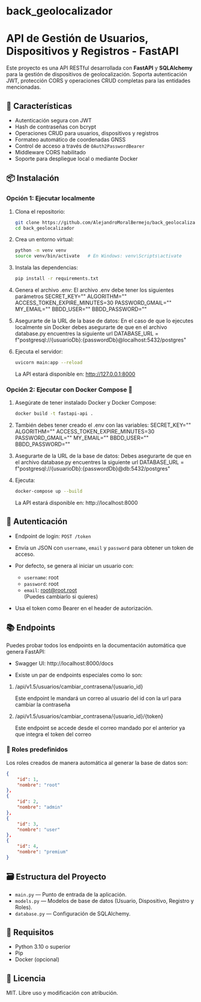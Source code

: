 # back_geolocalizador

# API de Gestión de Usuarios, Dispositivos y Registros - FastAPI

Este proyecto es una API RESTful desarrollada con **FastAPI** y **SQLAlchemy** para la gestión de dispositivos de geolocalización. Soporta autenticación JWT, protección CORS y operaciones CRUD completas para las entidades mencionadas.

## 🚀 Características

- Autenticación segura con JWT  
- Hash de contraseñas con bcrypt  
- Operaciones CRUD para usuarios, dispositivos y registros  
- Formateo automático de coordenadas GNSS  
- Control de acceso a través de `OAuth2PasswordBearer`  
- Middleware CORS habilitado  
- Soporte para despliegue local o mediante Docker  

## 📦 Instalación

### Opción 1: Ejecutar localmente

1. Clona el repositorio:
   ```bash
   git clone https://github.com/AlejandroMoralBermejo/back_geolocalizador.git
   cd back_geolocalizador
   ```

2. Crea un entorno virtual:
   ```bash
   python -m venv venv
   source venv/bin/activate   # En Windows: venv\Scripts\activate
   ```

3. Instala las dependencias:
   ```bash
   pip install -r requirements.txt
   ```

4. Genera el archivo .env:
   El archivo .env debe tener los siguientes parámetros
   SECRET_KEY=""
   ALGORITHM=""
   ACCESS_TOKEN_EXPIRE_MINUTES=30
   PASSWORD_GMAIL=""
   MY_EMAIL=""
   BBDD_USER=""
   BBDD_PASSWORD=""

5. Asegurarte de la URL de la base de datos:
   En el caso de que lo ejecutes localmente sin Docker debes asegurarte de que 
   en el archivo database.py encuentres la siguiente url
   DATABASE_URL = f"postgresql://{usuarioDb}:{passwordDb}@localhost:5432/postgres"   

6. Ejecuta el servidor:
   ```bash
   uvicorn main:app --reload
   ```

   La API estará disponible en: http://127.0.0.1:8000

### Opción 2: Ejecutar con Docker Compose 🐳

1. Asegúrate de tener instalado Docker y Docker Compose:
   ```bash
   docker build -t fastapi-api .
   ```

2. También debes tener creado el .env con las variables:
   SECRET_KEY=""
   ALGORITHM=""
   ACCESS_TOKEN_EXPIRE_MINUTES=30
   PASSWORD_GMAIL=""
   MY_EMAIL=""
   BBDD_USER=""
   BBDD_PASSWORD=""

3. Asegurarte de la URL de la base de datos:
   Debes asegurarte de que en el archivo database.py encuentres la siguiente url
   DATABASE_URL = f"postgresql://{usuarioDb}:{passwordDb}@db:5432/postgres"

4. Ejecuta:
   ```bash
   docker-compose up --build
   ```

   La API estará disponible en: http://localhost:8000

## 🔐 Autenticación

- Endpoint de login: `POST /token`
- Envía un JSON con `username`, `email` y `password` para obtener un token de acceso.  
- Por defecto, se genera al iniciar un usuario con:
  - `username`: root  
  - `password`: root  
  - `email`: root@root.root  
  (Puedes cambiarlo si quieres)

- Usa el token como Bearer en el header de autorización.

## 📚 Endpoints

Puedes probar todos los endpoints en la documentación automática que genera FastAPI:

- Swagger UI: http://localhost:8000/docs

- Existe un par de endpoints especiales como lo son:

1. /api/v1.5/usuarios/cambiar_contrasena/{usuario_id}

   Este endpoint le mandará un correo al usuario del id con la url para cambiar la contraseña

2. /api/v1.5/usuarios/cambiar_contrasena/{usuario_id}/{token}

   Este endpoint se accede desde el correo mandado por el anterior ya que integra el token del correo

### 📌 Roles predefinidos

Los roles creados de manera automática al generar la base de datos son:

```json
{
    "id": 1,
    "nombre": "root"
},
{
    "id": 2,
    "nombre": "admin"
},
{
    "id": 3,
    "nombre": "user"
},
{
    "id": 4,
    "nombre": "premium"
}
```

## 🗃️ Estructura del Proyecto

- `main.py` — Punto de entrada de la aplicación.  
- `models.py` — Modelos de base de datos (Usuario, Dispositivo, Registro y Roles).  
- `database.py` — Configuración de SQLAlchemy.  

## 🧪 Requisitos

- Python 3.10 o superior  
- Pip  
- Docker (opcional)  

## 📝 Licencia

MIT. Libre uso y modificación con atribución.